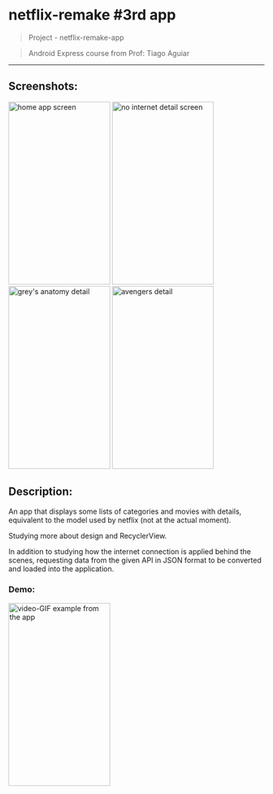 # netflix-remake #3rd app

> Project - netflix-remake-app


> Android Express course from Prof: Tiago Aguiar
---
## Screenshots:
<img src="https://github.com/RiannReis/netflix-remake-app/assets/106779395/07c47ceb-1acf-4457-9f92-5884f6630423" alt="home app screen" width="200" height="360">
<img src="https://github.com/RiannReis/netflix-remake-app/assets/106779395/70f911cd-dd0d-4574-b8b1-1b8c85eec2b4" alt="no internet detail screen" width="200" height="360">
<img src="https://github.com/RiannReis/netflix-remake-app/assets/106779395/332c4c47-9bc1-41ba-abf9-14b6e2533af1" alt="grey's anatomy detail" width="200" height="360">
<img src="https://github.com/RiannReis/netflix-remake-app/assets/106779395/84049371-5ad1-4acf-b333-2b0c9d776d4d" alt="avengers detail" width="200" height="360">

## Description:
An app that displays some lists of categories and movies with details, equivalent to the model used by netflix (not at the actual moment).

Studying more about design and RecyclerView.

In addition to studying how the internet connection is applied behind the scenes, requesting data from the given API in JSON format to be converted and loaded into the application.

### Demo: 
<img src="https://github.com/RiannReis/netflix-remake-app/assets/106779395/f50afd49-7088-43e3-a7f2-e41b0fce23ca" alt="video-GIF example from the app" width="200" height="360">
